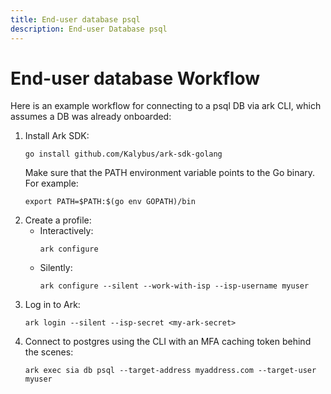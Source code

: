 ```yaml
---
title: End-user database psql
description: End-user Database psql
---
```


# End-user database Workflow
Here is an example workflow for connecting to a psql DB via ark CLI, which assumes a DB was already onboarded:

1. Install Ark SDK:
   ```shell linenums="0"
   go install github.com/Kalybus/ark-sdk-golang
   ```
   Make sure that the PATH environment variable points to the Go binary. For example:
   ```shell linenums="0"
   export PATH=$PATH:$(go env GOPATH)/bin
   ```
1. Create a profile:
    * Interactively:
        ```shell linenums="0"
        ark configure
        ```
    * Silently:
        ```shell linenums="0"
        ark configure --silent --work-with-isp --isp-username myuser
        ```
1. Log in to Ark:
    ```shell linenums="0"
    ark login --silent --isp-secret <my-ark-secret>
    ```
1. Connect to postgres using the CLI with an MFA caching token behind the scenes:
    ```shell linenums="0"
    ark exec sia db psql --target-address myaddress.com --target-user myuser
    ```
